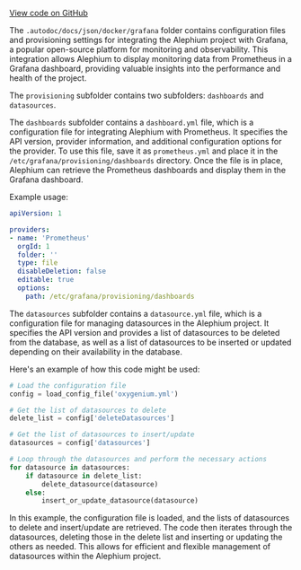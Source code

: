 [View code on GitHub](https://github.com/oxygenium/oxygenium/.autodoc/docs/json/docker/grafana)

The `.autodoc/docs/json/docker/grafana` folder contains configuration files and provisioning settings for integrating the Alephium project with Grafana, a popular open-source platform for monitoring and observability. This integration allows Alephium to display monitoring data from Prometheus in a Grafana dashboard, providing valuable insights into the performance and health of the project.

The `provisioning` subfolder contains two subfolders: `dashboards` and `datasources`.

The `dashboards` subfolder contains a `dashboard.yml` file, which is a configuration file for integrating Alephium with Prometheus. It specifies the API version, provider information, and additional configuration options for the provider. To use this file, save it as `prometheus.yml` and place it in the `/etc/grafana/provisioning/dashboards` directory. Once the file is in place, Alephium can retrieve the Prometheus dashboards and display them in the Grafana dashboard.

Example usage:

```yaml
apiVersion: 1

providers:
- name: 'Prometheus'
  orgId: 1
  folder: ''
  type: file
  disableDeletion: false
  editable: true
  options:
    path: /etc/grafana/provisioning/dashboards
```

The `datasources` subfolder contains a `datasource.yml` file, which is a configuration file for managing datasources in the Alephium project. It specifies the API version and provides a list of datasources to be deleted from the database, as well as a list of datasources to be inserted or updated depending on their availability in the database.

Here's an example of how this code might be used:

```python
# Load the configuration file
config = load_config_file('oxygenium.yml')

# Get the list of datasources to delete
delete_list = config['deleteDatasources']

# Get the list of datasources to insert/update
datasources = config['datasources']

# Loop through the datasources and perform the necessary actions
for datasource in datasources:
    if datasource in delete_list:
        delete_datasource(datasource)
    else:
        insert_or_update_datasource(datasource)
```

In this example, the configuration file is loaded, and the lists of datasources to delete and insert/update are retrieved. The code then iterates through the datasources, deleting those in the delete list and inserting or updating the others as needed. This allows for efficient and flexible management of datasources within the Alephium project.
